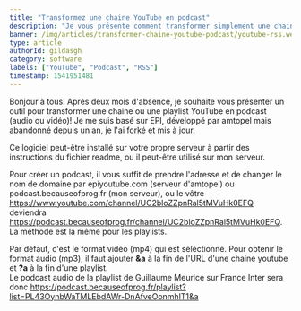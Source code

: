 ```yaml
---
title: "Transformez une chaine YouTube en podcast"
description: "Je vous présente comment transformer simplement une chaine YouTube en podcast audio ou vidéo dans ce nouveau billet."
banner: /img/articles/transformer-chaine-youtube-podcast/youtube-rss.webp
type: article
authorId: gildasgh
category: software
labels: ["YouTube", "Podcast", "RSS"]
timestamp: 1541951481
---
```


Bonjour à tous! Après deux mois d'absence, je souhaite vous présenter un outil pour transformer une chaine ou une playlist YouTube en podcast (audio ou vidéo)! Je me suis basé sur EPI, développé par amtopel mais abandonné depuis un an, je l'ai forké et mis à jour.

 Ce logiciel peut-être installé sur votre propre serveur à partir des instructions du fichier readme, ou il peut-être utilisé sur mon serveur.

 Pour créer un podcast, il vous suffit de prendre l'adresse et de changer le nom de domaine par epiyoutube.com (serveur d'amtopel) ou podcast.becauseofprog.fr (mon serveur), ou le vôtre  
 <https://www.youtube.com/channel/UC2bloZZpnRal5tMVuHk0EFQ> deviendra <https://podcast.becauseofprog.fr/channel/UC2bloZZpnRal5tMVuHk0EFQ>. La méthode est la même pour les playlists.

 Par défaut, c'est le format vidéo (mp4) qui est séléctionné. Pour obtenir le format audio (mp3), il faut ajouter **&a** à la fin de l'URL d'une chaine youtube et **?a** à la fin d'une playlist.  
 Le podcast audio de la playlist de Guillaume Meurice sur France Inter sera donc <https://podcast.becauseofprog.fr/playlist?list=PL43OynbWaTMLEbdAWr-DnAfveOonmhlT1&a>
